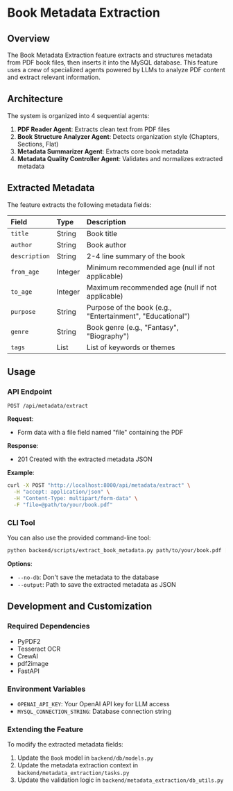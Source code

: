 # Book Metadata Extraction

## Overview

The Book Metadata Extraction feature extracts and structures metadata from PDF book files, then inserts it into the MySQL database. This feature uses a crew of specialized agents powered by LLMs to analyze PDF content and extract relevant information.

## Architecture

The system is organized into 4 sequential agents:

1. **PDF Reader Agent**: Extracts clean text from PDF files
2. **Book Structure Analyzer Agent**: Detects organization style (Chapters, Sections, Flat)
3. **Metadata Summarizer Agent**: Extracts core book metadata
4. **Metadata Quality Controller Agent**: Validates and normalizes extracted metadata

## Extracted Metadata

The feature extracts the following metadata fields:

| Field | Type | Description |
|:------|:-----|:------------|
| `title` | String | Book title |
| `author` | String | Book author |
| `description` | String | 2-4 line summary of the book |
| `from_age` | Integer | Minimum recommended age (null if not applicable) |
| `to_age` | Integer | Maximum recommended age (null if not applicable) |
| `purpose` | String | Purpose of the book (e.g., "Entertainment", "Educational") |
| `genre` | String | Book genre (e.g., "Fantasy", "Biography") |
| `tags` | List | List of keywords or themes |

## Usage

### API Endpoint

```
POST /api/metadata/extract
```

**Request**:
- Form data with a file field named "file" containing the PDF

**Response**:
- 201 Created with the extracted metadata JSON

**Example**:

```bash
curl -X POST "http://localhost:8000/api/metadata/extract" \
  -H "accept: application/json" \
  -H "Content-Type: multipart/form-data" \
  -F "file=@path/to/your/book.pdf"
```

### CLI Tool

You can also use the provided command-line tool:

```bash
python backend/scripts/extract_book_metadata.py path/to/your/book.pdf [--no-db] [--output output.json]
```

**Options**:
- `--no-db`: Don't save the metadata to the database
- `--output`: Path to save the extracted metadata as JSON

## Development and Customization

### Required Dependencies

- PyPDF2
- Tesseract OCR
- CrewAI
- pdf2image
- FastAPI

### Environment Variables

- `OPENAI_API_KEY`: Your OpenAI API key for LLM access
- `MYSQL_CONNECTION_STRING`: Database connection string

### Extending the Feature

To modify the extracted metadata fields:

1. Update the `Book` model in `backend/db/models.py`
2. Update the metadata extraction context in `backend/metadata_extraction/tasks.py`
3. Update the validation logic in `backend/metadata_extraction/db_utils.py`
